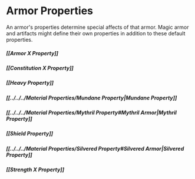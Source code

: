 # Armor Properties
An armor's properties determine special affects of that armor. Magic armor and artifacts might define their own properties in addition to these default properties.
##### [[Armor X Property]]
##### [[Constitution X Property]]
##### [[Heavy Property]]
##### [[../../../Material Properties/Mundane Property|Mundane Property]]
##### [[../../../Material Properties/Mythril Property#Mythril Armor|Mythril Property]]
##### [[Shield Property]]
##### [[../../../Material Properties/Silvered Property#Silvered Armor|Silvered Property]]
##### [[Strength X Property]]